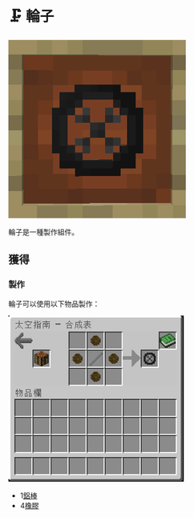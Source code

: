 # 🗜 輪子

![](<../.gitbook/assets/image (2).png>)

輪子是一種製作組件。

## 獲得

### 製作

輪子可以使用以下物品製作：

![](<../.gitbook/assets/image (5).png>)

* 1[鋁棒](Aluminium-Rod.md)
* 4[橡膠](Rubber.md)
